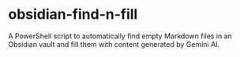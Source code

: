 # obsidian-find-n-fill
A PowerShell script to automatically find empty Markdown files in an Obsidian vault and fill them with content generated by Gemini AI.

